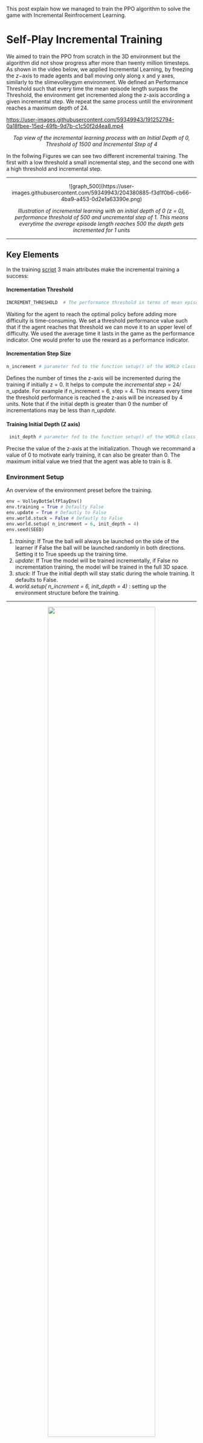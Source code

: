 This post explain how we managed to train the PPO algorithm to solve the game with Incremental Reinfrocement Learning.

# Self-Play Incremental Training

We aimed to train the PPO from scratch in the 3D environment but the algorithm did not show progress after more than twenty million timesteps. As shown in the video below, we applied Incremental Learning, by freezing the $z-$axis to made agents and ball moving only along x and y axes, similarly to the slimevolleygym environment. We defined an Performance Threshold such that every time the mean episode length surpass the Threshold, the environment get incremented along the z-axis according a given incremental step. We repeat the same process untill the environment reaches a maximum depth of 24.

https://user-images.githubusercontent.com/59349943/191252794-0a18fbee-15ed-49fb-9d7b-c1c50f2d4ea8.mp4

<p align="center">
  <em>Top view of the incremental learning process with an Initial Depth of 0, Threshold of 1500 and Incremental Step of 4</em>
</p>

In the follwing Figures we can see two different incremental training. The first with a low threshold a small incremental step, and the second one with a high threshold and incremental step.

---
<p align="center">
![graph_500](https://user-images.githubusercontent.com/59349943/204380885-f3d1f0b6-cb66-4ba9-a453-0d2e1a63390e.png)
  
</p>
<p align="center">
  <em>Illustration of incremental learning with an initial depth of 0 (z = 0), performance threshold of 500 and uncremental step of 1. This means everytime the average episode length reaches 500 the depth gets incremented for 1 units</em>
</p>

---

## Key Elements

In the training [script](https://github.com/jbakambana/slimebot-volleyball/blob/main/slimebot-volleyball/controllers/selfplay_training_ppo/selfplay_training_ppo.py) 3 main attributes make the incremental training a success:
#### Incrementation Threshold
```python
INCREMENT_THRESHOLD  # The performance threshold in terms of mean episode length
```
Waiting for the agent to reach the optimal policy before adding more difficulty is time-consuming. We set a threshold performance value such that if the agent reaches that threshold we can move it to an upper level of difficulty. We used the average time it lasts in the game as the performance indicator. One would prefer to use the reward as a performance indicator.
#### Incrementation Step Size
```python
n_increment # parameter fed to the function setup() of the WORLD class
```
Defines the number of times the z-axis will be incremented during the training if initially z = 0. It helps to compute the *incremental step* = 24/ n_update. For example if n_increment = 6, step  = 4. This means every time the threshold performance is reached the z-axis will be increased by 4 units. Note that if the initial depth is greater than 0 the number of incrementations may be less than *n_update*.
#### Training Initial Depth (Z axis)
```python
 init_depth # parameter fed to the function setup() of the WORLD class
```
Precise the value of the z-axis at the initialization. Though we recommand a value of 0 to motivate early training, it can also be greater than 0. The maximum initial value we tried that the agent was able to train is 8.

### Environment Setup
An overview of the environment preset before the training.

```python
env = VolleyBotSelfPlayEnv()
env.training = True # Defaulty False
env.update = True # Defautly to False
env.world.stuck = False # Defautly to False
env.world.setup( n_increment = 6, init_depth = 4)                                               
env.seed(SEED)
```
1. *training*: If True the ball will always be launched on the side of the learner if False the ball will be launched randomly in both directions. Setting it to True speeds up the training time.
2. *update*: If True the model will be trained incrementally, if False no incrementation training, the model will be trained in the full 3D space.
3. *stuck*: If True the initial depth will stay static during the whole training. It defaults to False.
4. *world.setup( n_increment = 6, init_depth = 4)* : setting up the environment structure before the training.
---
<p align="center">
  <img width="75%" src="https://github.com/jbakambana/slimebot-volleyball/blob/main/Images/incremental.png"></img>
</p>

<p align="center">
  <em>Illustration of incremental learning with an initial depth of 0 (z = 0).  We can notice that the performance drops down after each incrementation, but the agent was able to adapt every time.</em>
</p>

---

## Trained Model

We used the stablebaselines [PPO2](https://github.com/hill-a/stable-baselines/blob/master/stable_baselines/ppo2) as the training model. But the environment is independent of the training algorithm and framework as long as *gym* is installed. You can use Stablebaselines [PPO1](https://github.com/hill-a/stable-baselines/tree/master/stable_baselines/ppo1) or Stablebaselines3 [PPO](https://github.com/DLR-RM/stable-baselines3/blob/master/stable_baselines3/ppo/ppo.py) as well or any other RL or Non-RL methods.

The main objective was to explore *incremental learning* of Deep RL agents not on the used algorithm.
